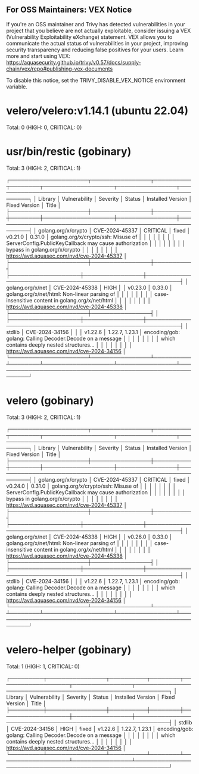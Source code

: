 
For OSS Maintainers: VEX Notice
--------------------------------
If you're an OSS maintainer and Trivy has detected vulnerabilities in your project that you believe are not actually exploitable, consider issuing a VEX (Vulnerability Exploitability eXchange) statement.
VEX allows you to communicate the actual status of vulnerabilities in your project, improving security transparency and reducing false positives for your users.
Learn more and start using VEX: https://aquasecurity.github.io/trivy/v0.57/docs/supply-chain/vex/repo#publishing-vex-documents

To disable this notice, set the TRIVY_DISABLE_VEX_NOTICE environment variable.


velero/velero:v1.14.1 (ubuntu 22.04)
====================================
Total: 0 (HIGH: 0, CRITICAL: 0)


usr/bin/restic (gobinary)
=========================
Total: 3 (HIGH: 2, CRITICAL: 1)

┌─────────────────────┬────────────────┬──────────┬────────┬───────────────────┬────────────────┬───────────────────────────────────────────────────────────┐
│       Library       │ Vulnerability  │ Severity │ Status │ Installed Version │ Fixed Version  │                           Title                           │
├─────────────────────┼────────────────┼──────────┼────────┼───────────────────┼────────────────┼───────────────────────────────────────────────────────────┤
│ golang.org/x/crypto │ CVE-2024-45337 │ CRITICAL │ fixed  │ v0.21.0           │ 0.31.0         │ golang.org/x/crypto/ssh: Misuse of                        │
│                     │                │          │        │                   │                │ ServerConfig.PublicKeyCallback may cause authorization    │
│                     │                │          │        │                   │                │ bypass in golang.org/x/crypto                             │
│                     │                │          │        │                   │                │ https://avd.aquasec.com/nvd/cve-2024-45337                │
├─────────────────────┼────────────────┼──────────┤        ├───────────────────┼────────────────┼───────────────────────────────────────────────────────────┤
│ golang.org/x/net    │ CVE-2024-45338 │ HIGH     │        │ v0.23.0           │ 0.33.0         │ golang.org/x/net/html: Non-linear parsing of              │
│                     │                │          │        │                   │                │ case-insensitive content in golang.org/x/net/html         │
│                     │                │          │        │                   │                │ https://avd.aquasec.com/nvd/cve-2024-45338                │
├─────────────────────┼────────────────┤          │        ├───────────────────┼────────────────┼───────────────────────────────────────────────────────────┤
│ stdlib              │ CVE-2024-34156 │          │        │ v1.22.6           │ 1.22.7, 1.23.1 │ encoding/gob: golang: Calling Decoder.Decode on a message │
│                     │                │          │        │                   │                │ which contains deeply nested structures...                │
│                     │                │          │        │                   │                │ https://avd.aquasec.com/nvd/cve-2024-34156                │
└─────────────────────┴────────────────┴──────────┴────────┴───────────────────┴────────────────┴───────────────────────────────────────────────────────────┘

velero (gobinary)
=================
Total: 3 (HIGH: 2, CRITICAL: 1)

┌─────────────────────┬────────────────┬──────────┬────────┬───────────────────┬────────────────┬───────────────────────────────────────────────────────────┐
│       Library       │ Vulnerability  │ Severity │ Status │ Installed Version │ Fixed Version  │                           Title                           │
├─────────────────────┼────────────────┼──────────┼────────┼───────────────────┼────────────────┼───────────────────────────────────────────────────────────┤
│ golang.org/x/crypto │ CVE-2024-45337 │ CRITICAL │ fixed  │ v0.24.0           │ 0.31.0         │ golang.org/x/crypto/ssh: Misuse of                        │
│                     │                │          │        │                   │                │ ServerConfig.PublicKeyCallback may cause authorization    │
│                     │                │          │        │                   │                │ bypass in golang.org/x/crypto                             │
│                     │                │          │        │                   │                │ https://avd.aquasec.com/nvd/cve-2024-45337                │
├─────────────────────┼────────────────┼──────────┤        ├───────────────────┼────────────────┼───────────────────────────────────────────────────────────┤
│ golang.org/x/net    │ CVE-2024-45338 │ HIGH     │        │ v0.26.0           │ 0.33.0         │ golang.org/x/net/html: Non-linear parsing of              │
│                     │                │          │        │                   │                │ case-insensitive content in golang.org/x/net/html         │
│                     │                │          │        │                   │                │ https://avd.aquasec.com/nvd/cve-2024-45338                │
├─────────────────────┼────────────────┤          │        ├───────────────────┼────────────────┼───────────────────────────────────────────────────────────┤
│ stdlib              │ CVE-2024-34156 │          │        │ v1.22.6           │ 1.22.7, 1.23.1 │ encoding/gob: golang: Calling Decoder.Decode on a message │
│                     │                │          │        │                   │                │ which contains deeply nested structures...                │
│                     │                │          │        │                   │                │ https://avd.aquasec.com/nvd/cve-2024-34156                │
└─────────────────────┴────────────────┴──────────┴────────┴───────────────────┴────────────────┴───────────────────────────────────────────────────────────┘

velero-helper (gobinary)
========================
Total: 1 (HIGH: 1, CRITICAL: 0)

┌─────────┬────────────────┬──────────┬────────┬───────────────────┬────────────────┬───────────────────────────────────────────────────────────┐
│ Library │ Vulnerability  │ Severity │ Status │ Installed Version │ Fixed Version  │                           Title                           │
├─────────┼────────────────┼──────────┼────────┼───────────────────┼────────────────┼───────────────────────────────────────────────────────────┤
│ stdlib  │ CVE-2024-34156 │ HIGH     │ fixed  │ v1.22.6           │ 1.22.7, 1.23.1 │ encoding/gob: golang: Calling Decoder.Decode on a message │
│         │                │          │        │                   │                │ which contains deeply nested structures...                │
│         │                │          │        │                   │                │ https://avd.aquasec.com/nvd/cve-2024-34156                │
└─────────┴────────────────┴──────────┴────────┴───────────────────┴────────────────┴───────────────────────────────────────────────────────────┘
